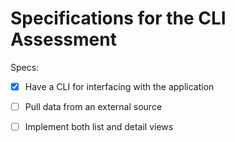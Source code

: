 <!-- Copy and add this file to CLI project directory -->

# Specifications for the CLI Assessment

Specs:
- [x] Have a CLI for interfacing with the application  
<!-- add explanation -->
- [ ] Pull data from an external source
<!-- add explanation -->
- [ ] Implement both list and detail views
<!-- add explanation -->
